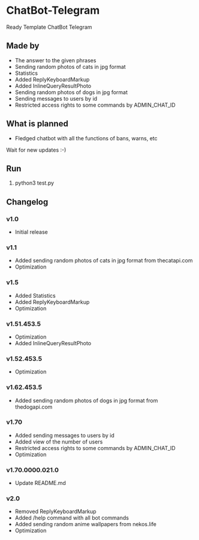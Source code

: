 # ChatBot-Telegram
 Ready Template ChatBot Telegram
## Made by
- The answer to the given phrases
- Sending random photos of cats in jpg format
- Statistics
- Added ReplyKeyboardMarkup
- Added InlineQueryResultPhoto
- Sending random photos of dogs in jpg format
- Sending messages to users by id
- Restricted access rights to some commands by ADMIN_CHAT_ID
## What is planned
- Fledged chatbot with all the functions of bans, warns, etc

Wait for new updates :-)
## Run
1. python3 test.py


## Changelog
### v1.0
- Initial release
### v1.1
- Added sending random photos of cats in jpg format from thecatapi.com
- Optimization
### v1.5
- Added Statistics
- Added ReplyKeyboardMarkup
- Optimization
### v1.51.453.5
- Optimization
- Added InlineQueryResultPhoto
### v1.52.453.5
- Optimization
### v1.62.453.5
- Added sending random photos of dogs in jpg format from thedogapi.com
### v1.70
- Added sending messages to users by id
- Added view of the number of users
- Restricted access rights to some commands by ADMIN_CHAT_ID
- Optimization
### v1.70.0000.021.0
- Update README.md
### v2.0
- Removed ReplyKeyboardMarkup
- Added /help command with all bot commands
- Added sending random anime wallpapers from nekos.life
- Optimization